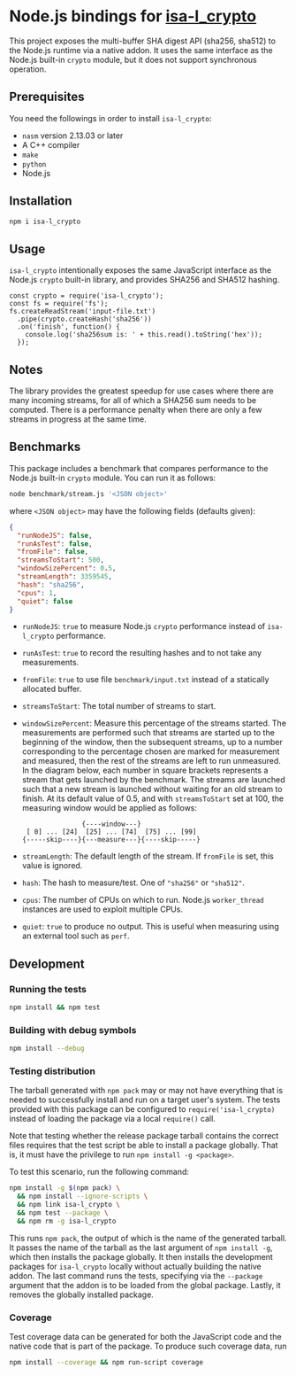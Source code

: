 # Node.js bindings for [isa-l_crypto](https://github.com/01org/isa-l_crypto)

This project exposes the multi-buffer SHA digest API (sha256, sha512) to the
Node.js runtime via a native addon. It uses the same interface as the Node.js
built-in `crypto` module, but it does not support synchronous operation.

## Prerequisites

You need the followings in order to install `isa-l_crypto`:

* `nasm` version 2.13.03 or later
* A C++ compiler
* `make`
* `python`
* Node.js

## Installation

```sh
npm i isa-l_crypto
```

## Usage

`isa-l_crypto` intentionally exposes the same JavaScript interface as the
Node.js `crypto` built-in library, and provides SHA256 and SHA512 hashing.

```JS
const crypto = require('isa-l_crypto');
const fs = require('fs');
fs.createReadStream('input-file.txt')
  .pipe(crypto.createHash('sha256'))
  .on('finish', function() {
    console.log('sha256sum is: ' + this.read().toString('hex'));
  });
```

## Notes

The library provides the greatest speedup for use cases where there are many
incoming streams, for all of which a SHA256 sum needs to be computed. There is a
performance penalty when there are only a few streams in progress at the same
time.

## Benchmarks

This package includes a benchmark that compares performance to the Node.js
built-in `crypto` module. You can run it as follows:

```sh
node benchmark/stream.js '<JSON object>'
```

where `<JSON object>` may have the following fields (defaults given):
```JSON
{
  "runNodeJS": false,
  "runAsTest": false,
  "fromFile": false,
  "streamsToStart": 500,
  "windowSizePercent": 0.5,
  "streamLength": 3359545,
  "hash": "sha256",
  "cpus": 1,
  "quiet": false
}
```

- `runNodeJS`: `true` to measure Node.js `crypto` performance instead of
`isa-l_crypto` performance.
- `runAsTest`: `true` to record the resulting hashes and to not take any
measurements.
- `fromFile`: `true` to use file `benchmark/input.txt` instead of a statically
allocated buffer.
- `streamsToStart`: The total number of streams to start.
- `windowSizePercent`: Measure this percentage of the streams started. The
measurements are performed such that streams are started up to the beginning of
the window, then the subsequent streams, up to a number corresponding to the
percentage chosen are marked for measurement and measured, then the rest of the
streams are left to run unmeasured. In the diagram below, each number in square
brackets represents a stream that gets launched by the benchmark. The streams
are launched such that a new stream is launched without waiting for an old
stream to finish. At its default value of 0.5, and with `streamsToStart` set at
100, the measuring window would be applied as follows:

    ```
                   {----window---}
     [ 0] ... [24]  [25] ... [74]  [75] ... [99]
    {-----skip----}{---measure---}{----skip-----}
    ```
- `streamLength`: The default length of the stream. If `fromFile` is set, this
value is ignored.
- `hash`: The hash to measure/test. One of `"sha256"` or `"sha512"`.
- `cpus`: The number of CPUs on which to run. Node.js `worker_thread` instances
are used to exploit multiple CPUs.
- `quiet`: `true` to produce no output. This is useful when measuring using an
external tool such as `perf`.

## Development

### Running the tests

```sh
npm install && npm test
```

### Building with debug symbols

```sh
npm install --debug
```

### Testing distribution

The tarball generated with `npm pack` may or may not have everything that is
needed to successfully install and run on a target user's system. The tests
provided with this package can be configured to `require('isa-l_crypto)` instead
of loading the package via a local `require()` call.

Note that testing whether the release package tarball contains the correct files
requires that the test script be able to install a package globally. That is, it
must have the privilege to run `npm install -g <package>`.

To test this scenario, run the following command:

```sh
npm install -g $(npm pack) \
  && npm install --ignore-scripts \
  && npm link isa-l_crypto \
  && npm test --package \
  && npm rm -g isa-l_crypto
``` 

This runs `npm pack`, the output of which is the name of the generated tarball.
It passes the name of the tarball as the last argument of `npm install -g`,
which then installs the package globally. It then installs the development
packages for `isa-l_crypto` locally without actually building the native addon.
The last command runs the tests, specifying via the `--package` argument that
the addon is to be loaded from the global package. Lastly, it removes the
globally installed package.

### Coverage

Test coverage data can be generated for both the JavaScript code and the native
code that is part of the package. To produce such coverage data, run

```sh
npm install --coverage && npm run-script coverage
```

